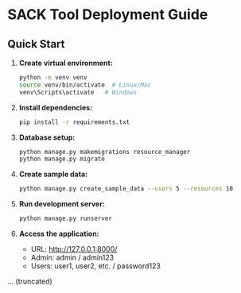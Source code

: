 # SACK Tool Deployment Guide

## Quick Start

1. **Create virtual environment:**
   ```bash
   python -m venv venv
   source venv/bin/activate  # Linux/Mac
   venv\Scripts\activate   # Windows
   ```

2. **Install dependencies:**
   ```bash
   pip install -r requirements.txt
   ```

3. **Database setup:**
   ```bash
   python manage.py makemigrations resource_manager
   python manage.py migrate
   ```

4. **Create sample data:**
   ```bash
   python manage.py create_sample_data --users 5 --resources 10
   ```

5. **Run development server:**
   ```bash
   python manage.py runserver
   ```

6. **Access the application:**
   - URL: http://127.0.0.1:8000/
   - Admin: admin / admin123
   - Users: user1, user2, etc. / password123

... (truncated)